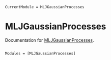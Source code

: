```@meta
CurrentModule = MLJGaussianProcesses
```

# MLJGaussianProcesses

Documentation for [MLJGaussianProcesses](https://github.com/john-waczak/MLJGaussianProcesses.jl).

```@index
```

```@autodocs
Modules = [MLJGaussianProcesses]
```
